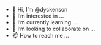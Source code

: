 - 👋 Hi, I’m @dyckenson
- 👀 I’m interested in ...
- 🌱 I’m currently learning ...
- 💞️ I’m looking to collaborate on ...
- 📫 How to reach me ...

<!---
dyckenson/dyckenson is a ✨ special ✨ repository because its `README.md` (this file) appears on your GitHub profile.
You can click the Preview link to take a look at your changes.
--->
